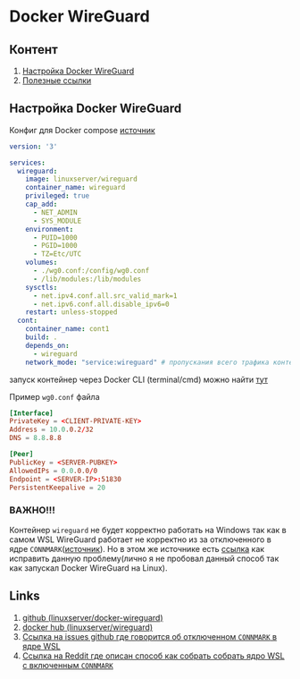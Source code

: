 # Docker WireGuard

## Контент

1. [Настройка Docker WireGuard](#настройка-docker-wireguard)
1. [Полезные ссылки](#links)

## Настройка Docker WireGuard

Конфиг для Docker compose [источник](https://github.com/linuxserver/docker-wireguard?tab=readme-ov-file#docker-compose-recommended-click-here-for-more-info)
```yml
version: '3'

services:
  wireguard:
    image: linuxserver/wireguard
    container_name: wireguard
    privileged: true
    cap_add:
      - NET_ADMIN
      - SYS_MODULE
    environment:
      - PUID=1000
      - PGID=1000
      - TZ=Etc/UTC
    volumes:
      - ./wg0.conf:/config/wg0.conf
      - /lib/modules:/lib/modules
    sysctls:
      - net.ipv4.conf.all.src_valid_mark=1
      - net.ipv6.conf.all.disable_ipv6=0
    restart: unless-stopped
  cont:
    container_name: cont1
    build: .
    depends_on:
      - wireguard
    network_mode: "service:wireguard" # пропускания всего трафика контейнера cont через контейнер (wireguard)

```

запуск контейнер через Docker CLI (terminal/cmd) можно найти [тут](https://github.com/linuxserver/docker-wireguard?tab=readme-ov-file#docker-cli-click-here-for-more-info)

Пример `wg0.conf` файла

```conf
[Interface]
PrivateKey = <CLIENT-PRIVATE-KEY>
Address = 10.0.0.2/32
DNS = 8.8.8.8

[Peer]
PublicKey = <SERVER-PUBKEY>
AllowedIPs = 0.0.0.0/0
Endpoint = <SERVER-IP>:51830
PersistentKeepalive = 20
```

### ВАЖНО!!!

Контейнер `wireguard` не будет корректно работать на Windows так как в самом WSL WireGuard работает не корректно из за отключенного в ядре `CONNMARK`([источник](https://github.com/binhex/arch-delugevpn/issues/372#issuecomment-2022131867)). Но в этом же источнике есть [ссылка](https://www.reddit.com/r/bashonubuntuonwindows/comments/jk4x24/is_there_a_way_to_run_wireguard_within_wsl2/gah860j/) как исправить данную проблему(лично я не пробовал данный способ так как запускал Docker WireGuard на Linux).



## Links

1. [github (linuxserver/docker-wireguard)](https://github.com/linuxserver/docker-wireguard)
2. [docker hub (linuxserver/wireguard)](https://hub.docker.com/r/linuxserver/wireguard)
3. [Ссылка на issues github где говорится об отключенном `CONNMARK` в ядре WSL](https://github.com/binhex/arch-delugevpn/issues/372#issuecomment-2022131867)
4. [Ссылка на Reddit где описан способ как собрать собрать ядро WSL с включенным `CONNMARK`](https://www.reddit.com/r/bashonubuntuonwindows/comments/jk4x24/is_there_a_way_to_run_wireguard_within_wsl2/gah860j/)